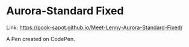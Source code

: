 # Aurora-Standard Fixed
Link: https://pook-sapot.github.io/Meet-Lenny-Aurora-Standard-Fixed/

A Pen created on CodePen.


